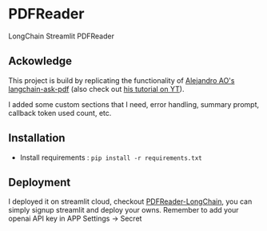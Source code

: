 # PDFReader
LongChain Streamlit PDFReader

## Ackowledge
This project is build by replicating the functionality of [Alejandro AO's langchain-ask-pdf](https://github.com/alejandro-ao/langchain-ask-pdf) (also check out [his tutorial on YT](https://www.youtube.com/watch?v=wUAUdEw5oxM)). 

I added some custom sections that I need, error handling, summary prompt, callback token used count, etc.

## Installation

- Install requirements : `pip install -r requirements.txt`

## Deployment
I deployed it on streamlit cloud, checkout [PDFReader-LongChain](https://pdfreader-longchain.streamlit.app/), you can simply signup streamlit and deploy your owns. Remember to add your openai API key in APP Settings -> Secret 
